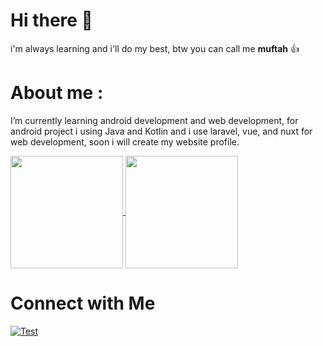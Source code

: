 # Hi there 👋
i'm always learning and i'll do my best, btw you can call me <b>muftah</b> 👍

# About me : 
I’m currently learning android development and web development, for android project i using Java and Kotlin and i use laravel, vue, and nuxt for web development, soon i will create my website profile.

<a href="https://github.com/anuraghazra/github-readme-stats" >
  <img height=180 align="center" src="https://github-readme-stats.vercel.app/api?username=muftahh&theme=tokyonight&show_icons=true"/>
</a>
<a href="https://github.com/anuraghazra/convoychat">
  <img height=180 align="center" src="https://github-readme-stats.vercel.app/api/top-langs?username=muftahh&theme=tokyonight&show_icons=true&layout=compact&langs_count=8&card_width=320" />
</a>





# Connect with Me
[![Test](https://img.icons8.com/fluency/48/null/instagram-new.png)](https://www.instagram.com/muftahh_/)

